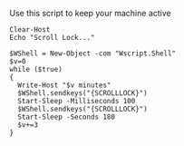 Use this script to keep your machine active


```
Clear-Host
Echo "Scroll Lock..."

$WShell = New-Object -com "Wscript.Shell"
$v=0
while ($true)
{
  Write-Host "$v minutes"
  $WShell.sendkeys("{SCROLLLOCK}")
  Start-Sleep -Milliseconds 100
  $WShell.sendkeys("{SCROLLLOCK}")
  Start-Sleep -Seconds 180
  $v+=3
}

```
